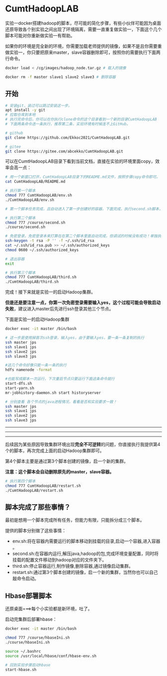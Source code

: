 # CumtHadoopLAB



实验一docker搭建hadoop的脚本，尽可能的简化步骤，有些小伙伴可能因为桌面还原导致各个别实验之间出现了环境隔离，需要一直重复做实验一，下面这个几个脚本可能对你重新做实验一有帮助。



如果你的环境是完全新的环境，你需要加载老师提供的镜像，如果不是且你需要重做实验一，你只要把原来master，slave容器删除即可，按照你的需要执行下面两行命令。

```bash
docker load < /cg/images/hadoop_node.tar.gz # 载入的镜像
```

```bash
docker rm -f master slave1 slave2 slave3 # 删除容器
```



## 开始


```bash
# 安装git，装过可以跳过安装这一步。
apt install -y git 
# 拉取仓库到本地
# 执行完命令后，你可以在你执行clone命令的这个目录看到一个新的目录CumtHadoopLAB
# 下面两条命令选一条执行，推荐第二条，实验环境有时候连不上GitHub。

# github
git clone https://github.com/Ekkoc2021/CumtHadoopLAB.git

# gitee
git clone https://gitee.com/abcekko/CumtHadoopLAB.git
```
可以在CumtHadoopLAB目录下看到当前文档，直接在实验的环境里面copy，效率会高一点：
```bash
# 用一个新窗口打开，CumtHadoopLAB目录下的README.md文件，按照步骤copy命令即可。
cat CumtHadoopLAB/README.md
```



```bash
# 执行第一个脚本
chmod 777 CumtHadoopLAB/env.sh
./CumtHadoopLAB/env.sh

# 第一个脚本任务完成，且自动进入了第一步创建好的容器，下面完成，执行second.sh脚本，同时免密登录自己

# 执行第二个脚本
chmod 777 /course/second.sh
./course/second.sh

# 免密登录。免密登录本来打算在在第二个脚本里面自动完成，但调试的时候没有成功！单独执行。
ssh-keygen -t rsa -P '' -f ~/.ssh/id_rsa
cat ~/.ssh/id_rsa.pub >> ~/.ssh/authorized_keys
chmod 0600 ~/.ssh/authorized_keys

# 退出容器
exit

# 执行第三个脚本
chmod 777 CumtHadoopLAB/third.sh
./CumtHadoopLAB/third.sh
```

完成！接下来就是实验一的启动Hadoop集群。

**但是还是要注意一点，**你第一次免密登录需要输入yes，这个**过程可能会导致启动失败**，建议进入master后先进行ssh登录其他三个节点。

下面是实验一的启动Hadoop集群

```bash
docker exec -it master /bin/bash

# 这一步是使用掉首次ssh登录，输入yes，由于要输入yes，要一条一条复制的执行
ssh master jps
ssh slave1 jps
ssh slave2 jps
ssh slave3 jps

#这几个命令好像只能一条一条的执行
hdfs namenode -format

#也能写成脚本一次运行，下次重启节点只要运行下面这条命令就行
start-dfs.sh
start-yarn.sh
mr-jobhistory-daemon.sh start historyserver

# 分别查看 各个节点的java进程情况，看看是否和实验要求一致！
ssh master jps
ssh slave1 jps
ssh slave2 jps
ssh slave3 jps

```

------

------

------

后续因为某些原因导致集群环境出现**完全不可逆转**的问题，你直接执行我提供第4个的脚本，再次完成上面的启动Hadoop集群即可。

第4个脚本主要是通过第3个脚本创建的镜像，启一个新的集群。

**注意：这个脚本会自动删除原先的master，slave容器。**

```bash
# 执行第四个脚本
chmod 777 CumtHadoopLAB/restart.sh
./CumtHadoopLAB/restart.sh
```



## 脚本完成了那些事情？

最初是想用一个脚本完成所有任务，但能力有限，只能拆分成三个脚本。

提供的脚本分别做了这些事情：

- env.sh:将在容器内需要运行的脚本移动到挂载的目录,启动一个容器,进入容器 。
- second.sh:在容器内运行,解压java,hadoop的包,完成环境变量配置，同时将挂载的配置文件移动到hadoop对应的文件夹下。
- third.sh:停止容器运行,制作镜像,删除容器,通过镜像启动集群。
- restart.sh:通过第3个脚本创建的镜像，启一个新的集群，当然你也可以自己敲命令启动。



## Hbase部署脚本

还原桌面===>每个小实验都是新环境，吐了。

启动完集群后部署hbase：

```bash
docker exec -it master /bin/bash

chmod 777 /course/hbaseIni.sh
./course/hbaseIni.sh

source ~/.bashrc
source /usr/local/hbase/conf/hbase-env.sh

# 回到实验步骤启动hbase
start-hbase.sh
```

